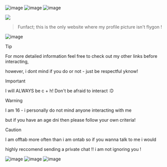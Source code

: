 ![image](https://static.wikia.nocookie.net/pokemongo/images/1/13/Flygon_8bits.png/revision/latest?cb=20200620150630) ![image](https://static.wikia.nocookie.net/pokemongo/images/e/e3/Latias_8bits.png/revision/latest/scale-to-width-down/250?cb=20200620151551)
![image](https://cdn.discordapp.com/attachments/840349805783678976/1381274758884102246/250.png?ex=6846ebdd&is=68459a5d&hm=177a958a8eb4ba738f1237162338a32b9dc2395bb34e11b6d0c76a5c692c68dd&) 

![](https://komarev.com/ghpvc/?username=tropiicana)

> Funfact; this is the only website where my profile picture isn't flygon !


![image](https://cdn3.emoji.gg/emojis/14424-blue-divider.png)

> [!TIP]
> For more detailed information feel free to check out my other links before interacting,
> 
> however, i dont mind if you do or not - just be respectful yknow!


> [!IMPORTANT]
> I will ALWAYS be c + h! Don't be afraid to interact :D

> [!WARNING]
> I am 16 - i personally do not mind anyone interacting with me
>
> but if you have an age dni then please follow your own criteria!

> [!CAUTION]
> I am offtab more often than i am ontab so if you wanna talk to me i would
>
> highly reccomend sending a private chat !! i am not ignoring you !





![image](https://static.wikia.nocookie.net/pokemongo/images/d/d6/Vaporeon_8bits.png/revision/latest?cb=20200620153314) ![image](https://static.wikia.nocookie.net/pokemongo/images/a/ac/Flaaffy_8bits.png/revision/latest?cb=20200620150621) ![image](https://static.wikia.nocookie.net/pokemongo/images/7/7f/Seel_8bits.png/revision/latest?cb=20200620152537)

